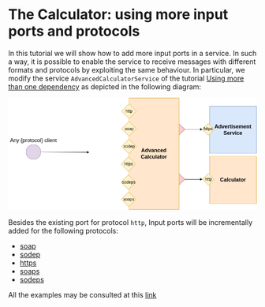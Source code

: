 # The Calculator: using more input ports and protocols

In this tutorial we will show how to add more input ports in a service. In such a way, it is possible to enable the service to receive messages with different formats and protocols by exploiting the same behaviour.
In particular, we modify the service `AdvancedCalculatorService` of the tutorial [Using more than one dependency](../using-more-than-one-dependency/README.md) as depicted in the following diagram:

![](../more-inputs.png)

Besides the existing port for protocol `http`, Input ports will be incrementally added for the following protocols:

- [soap](./soap/README.md)
- [sodep](./sodep/README.md)
- [https](./https/README.md)
- [soaps](./soaps/README.md)
- [sodeps](./sodeps/README.md)

All the examples may be consulted at this [link](https://github.com/jolie/examples/tree/master/v1.10.x/tutorials/more_inputports_and_protocols)
